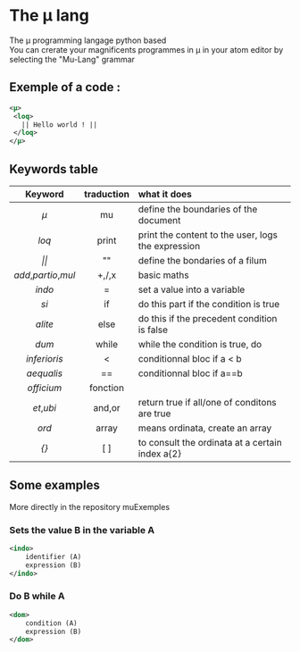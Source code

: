 # The µ lang
The µ programming langage python based  
You can crerate your magnificents programmes in µ in your atom editor by selecting the "Mu-Lang" grammar
## Exemple of a code :
```xml
<µ>
 <loq>
   || Hello world ! ||
 </loq>
</µ>
```

## Keywords table
| Keyword             | traduction |  what it does                                      |  
|:-------------------:|:----------:|:---------------------------------------------------|  
|*µ*                  | mu         | define the boundaries of the document              |  
|*loq*                | print      | print the content to the user, logs the expression |
|*\|\|*               | ""         | define the bondaries of a filum                    |
|*add*,*partio*,*mul* | +,/,x      | basic maths                                        |  
|*indo*               | =          | set a value into a variable                        |
|*si*                 | if         | do this part if the condition is true              |
|*alite*              | else       | do this if the precedent condition is false        |
|*dum*                | while      | while the condition is true, do                    |
|*inferioris*         | <          | conditionnal bloc if a < b                         |
|*aequalis*           | ==         | conditionnal bloc if a==b                          |
|*officium*           | fonction   |                                                    |
|*et*,*ubi*           | and,or     | return true if all/one of conditons are true       |
|*ord*                | array      | means ordinata, create an array                    |
|*{}*                 | [ ]        | to consult the ordinata at a certain index a{2}    |

## Some examples
More directly in the repository muExemples

### Sets the value B in the variable A
```xml
<indo>  
	identifier (A)  
	expression (B)  
</indo> 
```
### Do B while A
```xml
<dom>  
	condition (A)  
	expression (B)  
</dom>  
```
